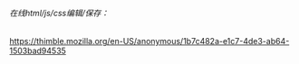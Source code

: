 ###### 在线html/js/css编辑/保存：

https://thimble.mozilla.org/en-US/anonymous/1b7c482a-e1c7-4de3-ab64-1503bad94535




